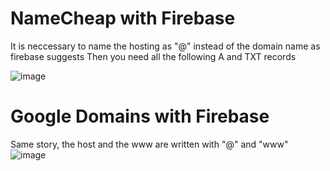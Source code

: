 # NameCheap with Firebase
It is neccessary to name the hosting as "@" instead of the domain name as firebase suggests
Then you need all the following A and TXT records

![image](https://user-images.githubusercontent.com/4195550/104412356-5cff5b80-556c-11eb-9bb9-68cbb21ac8ee.png)

# Google Domains with Firebase

Same story, the host and the www are written with "@" and "www"
![image](https://user-images.githubusercontent.com/4195550/104412709-1fe79900-556d-11eb-8ba7-c1022bb75cc8.png)
